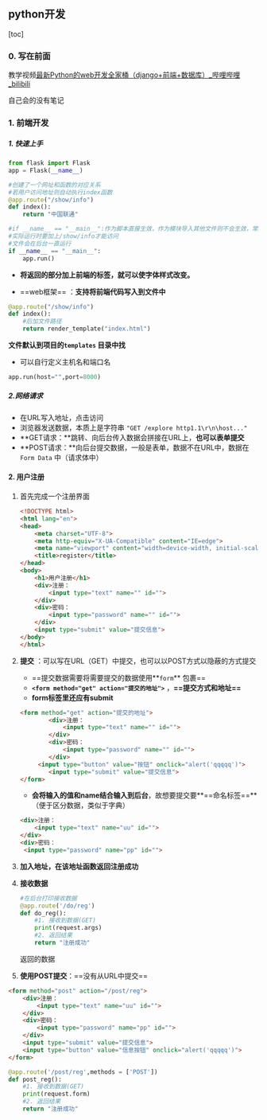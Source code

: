 ## python开发

[toc]

### 0. 写在前面

教学视频[最新Python的web开发全家桶（django+前端+数据库）_哔哩哔哩_bilibili](https://www.bilibili.com/video/BV1rT4y1v7uQ/?spm_id_from=333.999.0.0&vd_source=f81f71e09eb1ed647995c0e3176fa3ed)

自己会的没有笔记

### 1. 前端开发

##### 1. 快速上手

```python
from flask import Flask
app = Flask(__name__)

#创建了一个网址和函数的对应关系
#若用户访问地址则自动执行index函数
@app.route("/show/info")
def index():
    return "中国联通"

#if __name__ == "__main__":作为脚本直接生效，作为模块导入其他文件则不会生效，常测试使用
#实际运行时要加上/show/info才能访问
#文件会在后台一直运行
if __name__ == "__main__":
    app.run()
```


- **将返回的部分加上前端的标签，就可以使字体样式改变。**

- ==web框架== ：**支持将前端代码写入到文件中**

```python
@app.route("/show/info")
def index():
    #后加文件路径
    return render_template("index.html")
```

**文件默认到项目的`templates` 目录中找**


- 可以自行定义主机名和端口名


```python
app.run(host="",port=8000)
```



##### 2.网络请求

- 在URL写入地址，点击访问
- 浏览器发送数据，本质上是字符串 `"GET /explore http1.1\r\n\host..."` 
- **GET请求：**跳转、向后台传入数据会拼接在URL上，**也可以表单提交** 
- **POST请求：**向后台提交数据，一般是表单，数据不在URL中，数据在`Form Data` 中（请求体中）



#### 2. 用户注册

1. 首先完成一个注册界面

   ```html
   <!DOCTYPE html>
   <html lang="en">
   <head>
       <meta charset="UTF-8">
       <meta http-equiv="X-UA-Compatible" content="IE=edge">
       <meta name="viewport" content="width=device-width, initial-scale=1.0">
       <title>register</title>
   </head>
   <body>
       <h1>用户注册</h1>
       <div>注册：
           <input type="text" name="" id="">
       </div>
       <div>密码：
           <input type="password" name="" id="">
       </div>
       <input type="submit" value="提交信息">
   </body>
   </html>
   ```

2. **提交** ：可以写在URL（GET）中提交，也可以以POST方式以隐蔽的方式提交

   - ==提交数据需要将需要提交的数据使用**`form`** 包裹==
   - **`<form method="get" action="提交的地址">`** ，**==提交方式和地址==** 
   - **form标签里还应有submit** 

   ```html
   <form method="get" action="提交的地址">
           <div>注册：
               <input type="text" name="" id="">
           </div>
           <div>密码：
               <input type="password" name="" id="">
           </div>
       	<input type="button" value="按钮" onclick="alert('qqqqq')">
           <input type="submit" value="提交信息">
   </form>
   ```

   - **会将输入的值和name结合输入到后台**，故想要提交要**==命名标签==** （便于区分数据，类似于字典）

   ```html
   <div>注册：
       <input type="text" name="uu" id="">
   </div>
   <div>密码：
   	<input type="password" name="pp" id="">
   ```




3. **加入地址，在该地址函数返回注册成功**



4. **接收数据** 

   ```python
   #在后台打印接收数据
   @app.route('/do/reg')
   def do_reg():
       #1. 接收到数据(GET)
       print(request.args)
       #2. 返回结果
       return "注册成功"
   ```

   返回的数据





5. **使用POST提交**：==没有从URL中提交== 

```html
<form method="post" action="/post/reg">
    <div>注册：
    	<input type="text" name="uu" id="">
    </div>
    <div>密码：
    	<input type="password" name="pp" id="">
    </div>
    <input type="submit" value="提交信息">
    <input type="button" value="信息按钮" onclick="alert('qqqqq')">
</form>
```

```python
@app.route('/post/reg',methods = ['POST'])
def post_reg():
    #1. 接收到数据(GET)
    print(request.form)
    #2. 返回结果
    return "注册成功"
```


